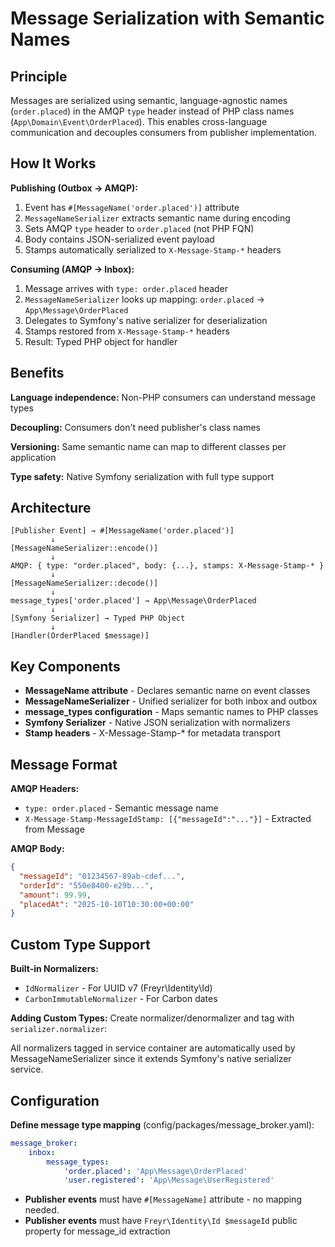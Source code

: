 # Message Serialization with Semantic Names

## Principle

Messages are serialized using semantic, language-agnostic names (`order.placed`) in the AMQP `type` header instead of PHP class names (`App\Domain\Event\OrderPlaced`). This enables cross-language communication and decouples consumers from publisher implementation.

## How It Works

**Publishing (Outbox → AMQP):**
1. Event has `#[MessageName('order.placed')]` attribute
2. `MessageNameSerializer` extracts semantic name during encoding
3. Sets AMQP `type` header to `order.placed` (not PHP FQN)
4. Body contains JSON-serialized event payload
5. Stamps automatically serialized to `X-Message-Stamp-*` headers

**Consuming (AMQP → Inbox):**
1. Message arrives with `type: order.placed` header
2. `MessageNameSerializer` looks up mapping: `order.placed` → `App\Message\OrderPlaced`
3. Delegates to Symfony's native serializer for deserialization
4. Stamps restored from `X-Message-Stamp-*` headers
5. Result: Typed PHP object for handler

## Benefits

**Language independence:** Non-PHP consumers can understand message types

**Decoupling:** Consumers don't need publisher's class names

**Versioning:** Same semantic name can map to different classes per application

**Type safety:** Native Symfony serialization with full type support

## Architecture

```
[Publisher Event] → #[MessageName('order.placed')]
         ↓
[MessageNameSerializer::encode()]
         ↓
AMQP: { type: "order.placed", body: {...}, stamps: X-Message-Stamp-* }
         ↓
[MessageNameSerializer::decode()]
         ↓
message_types['order.placed'] → App\Message\OrderPlaced
         ↓
[Symfony Serializer] → Typed PHP Object
         ↓
[Handler(OrderPlaced $message)]
```

## Key Components

- **MessageName attribute** - Declares semantic name on event classes
- **MessageNameSerializer** - Unified serializer for both inbox and outbox
- **message_types configuration** - Maps semantic names to PHP classes
- **Symfony Serializer** - Native JSON serialization with normalizers
- **Stamp headers** - X-Message-Stamp-* for metadata transport

## Message Format

**AMQP Headers:**
- `type: order.placed` - Semantic message name
- `X-Message-Stamp-MessageIdStamp: [{"messageId":"..."}]` - Extracted from Message

**AMQP Body:**
```json
{
  "messageId": "01234567-89ab-cdef...",
  "orderId": "550e8400-e29b...",
  "amount": 99.99,
  "placedAt": "2025-10-10T10:30:00+00:00"
}
```

## Custom Type Support

**Built-in Normalizers:**
- `IdNormalizer` - For UUID v7 (Freyr\Identity\Id)
- `CarbonImmutableNormalizer` - For Carbon dates

**Adding Custom Types:**
Create normalizer/denormalizer and tag with `serializer.normalizer`:

All normalizers tagged in service container are automatically used by MessageNameSerializer since it extends Symfony's native serializer service.

## Configuration

**Define message type mapping** (config/packages/message_broker.yaml):
```yaml
message_broker:
    inbox:
        message_types:
            'order.placed': 'App\Message\OrderPlaced'
            'user.registered': 'App\Message\UserRegistered'
```

- **Publisher events** must have `#[MessageName]` attribute - no mapping needed.
- **Publisher events** must have `Freyr\Identity\Id $messageId` public property for message_id extraction
